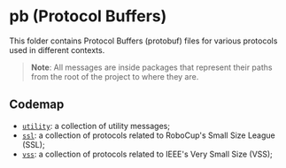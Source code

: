 # pb (Protocol Buffers)

This folder contains Protocol Buffers (protobuf) files for various protocols used in different contexts.

> **Note**: All messages are inside packages that represent their paths from the root of the project to where they are.

## Codemap

- [`utility`](utility/README.md): a collection of utility messages;
- [`ssl`](ssl/README.md): a collection of protocols related to RoboCup's Small Size League (SSL);
- [`vss`](vss/README.md): a collection of protocols related to IEEE's Very Small Size (VSS);
